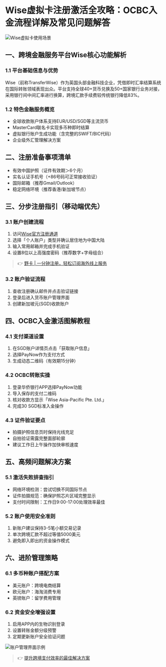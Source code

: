 # Wise虚拟卡注册激活全攻略：OCBC入金流程详解及常见问题解答

![Wise虚拟卡使用场景](https://bbtdd.com/wp-content/uploads/img/05028776015340.webp)

## 一、跨境金融服务平台Wise核心功能解析
### 1.1 平台基础信息与优势
Wise（前称TransferWise）作为英国头部金融科技企业，凭借即时汇率结算系统在国际转账领域表现出众。平台支持全球40+货币兑换及50+国家银行业务对接，采用银行间中间汇率进行换算，跨境汇款手续费较传统银行降低83%。

### 1.2 特色金融服务概览
- 全球收款账户体系支持EUR/USD/SGD等主流货币
- MasterCard联名卡实现多币种即时结算
- 虚拟银行账户生成功能（含完整的SWIFT/BIC代码）
- 企业级外汇管理解决方案

## 二、注册准备事项清单
- 有效中国护照（证件有效期＞6个月）
- 实名认证手机号（+86号码可正常接收验证）
- 国际邮箱（推荐Gmail/Outlook）
- 稳定网络环境（推荐香港/新加坡节点）

## 三、分步注册指引（移动端优先）
### 3.1 账户创建流程
1. 访问[Wise官方注册通道](https://bbtdd.com/yeka)
2. 选择「个人账户」类型并确认居住地为中国大陆
3. 输入常用邮箱并完成手机验证
4. 设置8位以上高强度密码（推荐数字+字母组合）

> 👉 [野卡 | 一分钟注册，轻松订阅海外线上服务](https://bbtdd.com/yeka)

### 3.2 账户验证流程
1. 查收注册确认邮件并点击验证链接
2. 登录后进入货币账户管理界面
3. 创建新加坡元(SGD)收款账户

## 四、OCBC入金激活图解教程
### 4.1 支付渠道设置
1. 在SGD账户详情页点击「获取账户信息」
2. 选择PayNow作为支付方式
3. 生成动态二维码（有效期15分钟）

### 4.2 OCBC转账实操
1. 登录华侨银行APP选择PayNow功能
2. 导入保存的支付二维码
3. 核对收款方显示「Wise Asia-Pacific Pte. Ltd.」
4. 完成30 SGD标准入金操作

### 4.3 证件验证要点
- 拍摄护照信息页时保持光线充足
- 自拍验证需露完整面部轮廓
- 建议工作日上午操作加快审核速度

## 五、高频问题解决方案
### 5.1 激活失败排查指引
- 网络环境检测：尝试切换不同国际节点
- 证件拍摄规范：确保护照芯片区域完整显示
- 支付时间限制：工作日9:00-17:00处理效率最佳

### 5.2 账户使用安全准则
1. 新账户建议保持3-5笔小额交易记录
2. 单次跨境汇款不超过等值5000美元
3. 避免即入即出的资金操作模式

## 六、进阶管理策略
### 6.1 多币种账户搭配方案
- 美元账户：跨境电商结算
- 欧元账户：海淘消费专用
- 英镑账户：留学费用管理

### 6.2 资金安全增强设置
1. 启用APP内的生物识别登录
2. 设置转账金额分级预警
3. 定期更新账户安全验证问题

![账户管理界面示例](https://bbtdd.com/wp-content/uploads/img/42084575337621.webp)

> 👉 [提升跨境支付效率的最佳解决方案](https://bbtdd.com/yeka)